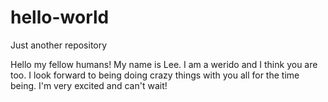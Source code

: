 # hello-world
Just another repository

Hello my fellow humans! My name is Lee. I am a werido and I think you are too. 
I look forward to being doing crazy things with you all for the time being. 
I'm very excited and can't wait!
